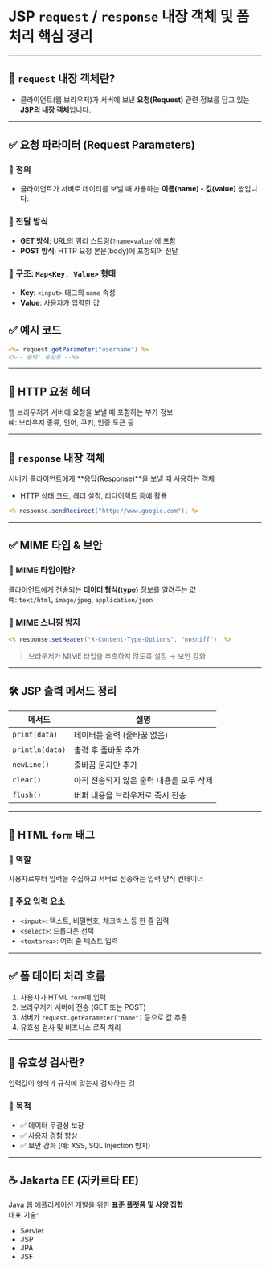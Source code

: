 # JSP `request` / `response` 내장 객체 및 폼 처리 핵심 정리

---

## 📌 `request` 내장 객체란?

- 클라이언트(웹 브라우저)가 서버에 보낸 **요청(Request)** 관련 정보를 담고 있는 **JSP의 내장 객체**입니다.

---

## ✅ 요청 파라미터 (Request Parameters)

### 🔹 정의
- 클라이언트가 서버로 데이터를 보낼 때 사용하는 **이름(name) - 값(value)** 쌍입니다.

### 🔹 전달 방식
- **GET 방식**: URL의 쿼리 스트링(`?name=value`)에 포함
- **POST 방식**: HTTP 요청 본문(body)에 포함되어 전달

### 🔹 구조: `Map<Key, Value>` 형태
- **Key**: `<input>` 태그의 `name` 속성
- **Value**: 사용자가 입력한 값

## ✅ 예시 코드

```jsp
<%= request.getParameter("username") %>
<%-- 출력: 홍길동 --%>
```

---

## 📩 HTTP 요청 헤더

웹 브라우저가 서버에 요청을 보낼 때 포함하는 부가 정보  
예: 브라우저 종류, 언어, 쿠키, 인증 토큰 등

---

## 📌 `response` 내장 객체

서버가 클라이언트에게 **응답(Response)**을 보낼 때 사용하는 객체  
- HTTP 상태 코드, 헤더 설정, 리다이렉트 등에 활용

```jsp
<% response.sendRedirect("http://www.google.com"); %>
```

---

## ✅ MIME 타입 & 보안

### 🔸 MIME 타입이란?

클라이언트에게 전송되는 **데이터 형식(type)** 정보를 알려주는 값  
예: `text/html`, `image/jpeg`, `application/json`

### 🔸 MIME 스니핑 방지

```jsp
<% response.setHeader("X-Content-Type-Options", "nosniff"); %>
```

> 브라우저가 MIME 타입을 추측하지 않도록 설정 → 보안 강화

---

## 🛠 JSP 출력 메서드 정리

| 메서드         | 설명                                        |
|----------------|---------------------------------------------|
| `print(data)`  | 데이터를 출력 (줄바꿈 없음)                |
| `println(data)`| 출력 후 줄바꿈 추가                        |
| `newLine()`    | 줄바꿈 문자만 추가                          |
| `clear()`      | 아직 전송되지 않은 출력 내용을 모두 삭제  |
| `flush()`      | 버퍼 내용을 브라우저로 즉시 전송           |

---

## 📝 HTML `form` 태그

### 📌 역할

사용자로부터 입력을 수집하고 서버로 전송하는 입력 양식 컨테이너

### 🔸 주요 입력 요소

- `<input>`: 텍스트, 비밀번호, 체크박스 등 한 줄 입력  
- `<select>`: 드롭다운 선택  
- `<textarea>`: 여러 줄 텍스트 입력

---

## ✅ 폼 데이터 처리 흐름

1. 사용자가 HTML `form`에 입력
2. 브라우저가 서버에 전송 (GET 또는 POST)
3. 서버가 `request.getParameter("name")` 등으로 값 추출
4. 유효성 검사 및 비즈니스 로직 처리

---

## 🧪 유효성 검사란?

입력값이 형식과 규칙에 맞는지 검사하는 것

### 🎯 목적

- ✅ 데이터 무결성 보장  
- ✅ 사용자 경험 향상  
- ✅ 보안 강화 (예: XSS, SQL Injection 방지)

---

## ☕ Jakarta EE (자카르타 EE)

Java 웹 애플리케이션 개발을 위한 **표준 플랫폼 및 사양 집합**  
대표 기술:
- Servlet
- JSP
- JPA
- JSF

